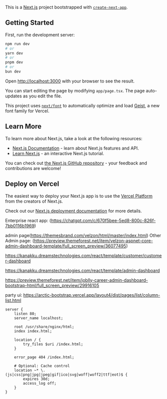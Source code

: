 This is a [Next.js](https://nextjs.org) project bootstrapped with [`create-next-app`](https://nextjs.org/docs/app/api-reference/cli/create-next-app).

## Getting Started

First, run the development server:

```bash
npm run dev
# or
yarn dev
# or
pnpm dev
# or
bun dev
```

Open [http://localhost:3000](http://localhost:3000) with your browser to see the result.

You can start editing the page by modifying `app/page.tsx`. The page auto-updates as you edit the file.

This project uses [`next/font`](https://nextjs.org/docs/app/building-your-application/optimizing/fonts) to automatically optimize and load [Geist](https://vercel.com/font), a new font family for Vercel.

## Learn More

To learn more about Next.js, take a look at the following resources:

- [Next.js Documentation](https://nextjs.org/docs) - learn about Next.js features and API.
- [Learn Next.js](https://nextjs.org/learn) - an interactive Next.js tutorial.

You can check out [the Next.js GitHub repository](https://github.com/vercel/next.js) - your feedback and contributions are welcome!

## Deploy on Vercel

The easiest way to deploy your Next.js app is to use the [Vercel Platform](https://vercel.com/new?utm_medium=default-template&filter=next.js&utm_source=create-next-app&utm_campaign=create-next-app-readme) from the creators of Next.js.

Check out our [Next.js deployment documentation](https://nextjs.org/docs/app/building-your-application/deploying) for more details.

Enterprise react app: (https://chatgpt.com/c/670f5bee-5ed8-800c-826f-7bb0116b1969)

admin page(https://themesbrand.com/velzon/html/master/index.html)
Other Admin page: (https://preview.themeforest.net/item/velzon-aspnet-core-admin-dashboard-template/full_screen_preview/36077495)

https://kanakku.dreamstechnologies.com/react/template/customer/customer-dashboard

https://kanakku.dreamstechnologies.com/react/template/admin-dashboard

https://preview.themeforest.net/item/joblly-career-admin-dashboard-bootstrap-html/full_screen_preview/29916105

party ui:  https://arctic-bootstrap.vercel.app/layout4/dist/pages/list/column-list.html

```
server {
    listen 80;
    server_name localhost;

    root /usr/share/nginx/html;
    index index.html;

    location / {
        try_files $uri /index.html;
    }

    error_page 404 /index.html;

    # Optional: Cache control
    location ~* \.(js|css|png|jpg|jpeg|gif|ico|svg|woff|woff2|ttf|eot)$ {
        expires 30d;
        access_log off;
    }
}
```
